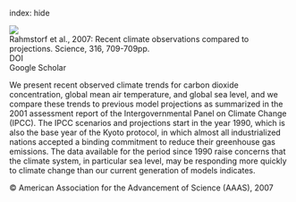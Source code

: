 index: hide

<div class="Citation">
    <div class="Citation-thumb CitationThumb-linked"  data-href="https://doi.org/10.1126/science.1136843">
      <img src="https://static.claimspace.cloud/climate-study-static/refs/thumbs/13/Rahmstorf_et_al_2007-thumb.png" />
    </div>

  <div class="Citation-body">
    <div class="Citation-text">Rahmstorf et al., 2007: Recent climate observations compared to projections. <span class="Article-journal">Science, </span><span class="Article-volume">316, </span>709-709pp.</div>
    <div class="Citation-links">
      <div class="CitationLink" data-href="https://doi.org/10.1126/science.1136843">
        <div class="CitationLink-icon CitationLink-Doi"></div>
        <div class="CitationLink-text">DOI</div>
      </div>
      <div class="CitationLink" data-href="https://scholar.google.com/scholar?q=10.1126/science.1136843">
        <div class="CitationLink-icon CitationLink-Scholar"></div>
        <div class="CitationLink-text">Google Scholar</div>
      </div>
    </div>
  </div>
</div>

We present recent observed climate trends for carbon dioxide concentration, global mean air temperature, and global sea level, and we compare these trends to previous model projections as summarized in the 2001 assessment report of the Intergovernmental Panel on Climate Change (IPCC). The IPCC scenarios and projections start in the year 1990, which is also the base year of the Kyoto protocol, in which almost all industrialized nations accepted a binding commitment to reduce their greenhouse gas emissions. The data available for the period since 1990 raise concerns that the climate system, in particular sea level, may be responding more quickly to climate change than our current generation of models indicates.

<div class="Citation-copy">
&copy; American Association for the Advancement of Science (AAAS), 2007
</div>